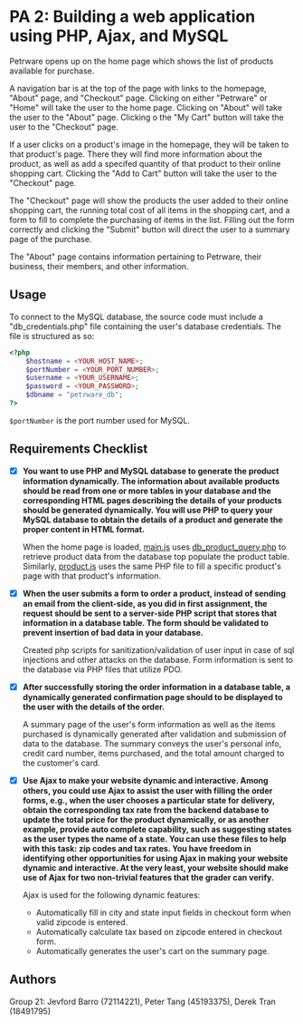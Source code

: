 # PA 2: Building a web application using PHP, Ajax, and MySQL 

Petrware opens up on the home page which shows the list of products available for purchase. 

A navigation bar is at the top of the page with links to the homepage, "About" page, and "Checkout" page. Clicking on either "Petrware" or "Home" will take the user to the home page. Clicking on "About" will take the user to the "About" page. Clicking o the "My Cart" button will take the user to the "Checkout" page.

If a user clicks on a product's image in the homepage, they will be taken to that product's page. There they will find more information about the product, as well as add a specifed quantity of that product to their online shopping cart. Clicking the "Add to Cart" button will take the user to the "Checkout" page.

The "Checkout" page will show the products the user added to their online shopping cart, the running total cost of all items in the shopping cart, and a form to fill to complete the purchasing of items in the list. Filling out the form correctly and clicking the "Submit" button will direct the user to a summary page of the purchase.

The "About" page contains information pertaining to Petrware, their business, their members, and other information.

## Usage
To connect to the MySQL database, the source code must include a "db_credentials.php" file containing the user's database credentials. The file is structured as so:

```php
<?php 
    $hostname = <YOUR_HOST_NAME>;
    $portNumber = <YOUR_PORT_NUMBER>;
    $username = <YOUR_USERNAME>;
    $password = <YOUR_PASSWORD>;
    $dbname = "petrware_db";
?>
```
`$portNumber` is the port number used for MySQL.

## Requirements Checklist

- [x] **You want to use PHP and MySQL database to generate the product information dynamically. The information about available products should be read from one or more tables in your database and the corresponding HTML pages describing the details of your products should be generated dynamically. You will use PHP to query your MySQL database to obtain the details of a product and generate the proper content in HTML format.** 

    When the home page is loaded, [main.js](../web/scripts/main.js) uses [db_product_query.php](../web/db_product_query.php) to retrieve product data from the database top populate the product table. Similarly, [product.js](../web/scripts/product.js) uses the same PHP file to fill a specific product's page with that product's information. 

- [x] **When the user submits a form to order a product, instead of sending an email from the client-side, as you did in first assignment, the request should be sent to a server-side PHP script that stores that information in a database table. The form should be validated to prevent insertion of bad data in your database.** 

    Created php scripts for sanitization/validation of user input in case of sql injections and other attacks on the database.  Form information is sent to the database via PHP files that utilize PDO.

- [x] **After successfully storing the order information in a database table, a dynamically generated confirmation page should to be displayed to the user with the details of the order.**

    A summary page of the user's form information as well as the items purchased is dynamically generated after validation and submission of data to the database. The summary conveys the user's personal info, credit card number, items purchased, and the total amount charged to the customer's card.

- [x] **Use Ajax to make your website dynamic and interactive. Among others, you could use Ajax to assist the user with filling the order forms, e.g., when the user chooses a particular state for delivery, obtain the corresponding tax rate from the backend database to update the total price for the product dynamically, or as another example, provide auto complete capability, such as suggesting states as the user types the name of a state. You can use these files to help with this task: zip codes and tax rates. You have freedom in identifying other opportunities for using Ajax in making your website dynamic and interactive. At the very least, your website should make use of Ajax for two non-trivial features that the grader can verify.** 

    Ajax is used for the following dynamic features:
    * Automatically fill in city and state input fields in checkout form when valid zipcode is entered.
    * Automatically calculate tax based on zipcode entered in checkout form.
    * Automatically generates the user's cart on the summary page.

## Authors
Group 21: Jevford Barro (72114221), Peter Tang (45193375), Derek Tran (18491795)